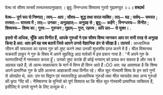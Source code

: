  

वेत्थ त्वं सौश्य तत्सर्वं तत्त्वतस्तदनुग्रहात् । ब्रूयु: स्निग्धस्य शिष्यस्य गुरवो गुह्यमप्युत ॥ ८॥ **शब्दार्थ** 

**वेत्थ—** **पूर्ण रूप से निष्णात्** **; त्वम्—** **आप** **; सौश्य—** **शुद्ध तथा सरल व्यक्ति** **; तत्—** **वह** **; सर्वम्—** **समस्त** **; तत्त्वत:—** **वास्तव में** **; तत्—** **उनका** **; अनुग्रहात्—** **अनुग्रह से** **; ब्रूयु:—** **कहेंगे** **; स्निग्धस्य—** **विनीत** **; शिष्यस्य—** **शिष्य का** **; गुरव:—** **गुरुजन** **; गुह्यम्—** **गुप्त, रहस्य** **; अपि उत—** **से युक्त।** **.** 

**इससे भी अधिक, चूँकि आप विनीत हैं, आपके गुरुओं ने एक सौश्य शिष्य जानकर** **आप पर सभी तरह से अनुग्रह किया है अत: आप हमें वह सब बतायें जिसे आपने उनसे** **वैज्ञानिक ढंग से सीखा है।** **तात्पर्य** : आध्यात्मिक जीवन की सफलता का रहस्य गुरु को तुष्ट करने तथा उनकी शुभाशीष प्राप्त करने में है। श्रील विश्वनाथ चक्रवर्ती ठाकुर ने गुरु के विषय में अपने सुप्रसिद्ध आठ श्लोकों में इस प्रकार गाया है : ''मैं अपने गुरु के चरणारविन्दों में नमस्कार करता हूँ। उनको तुष्ट करके ही कोई भगवान् को प्रसन्न कर सकता है और जब वे अप्रसन्न रहते हैं, तो आत्म-साक्षात्कार के मार्ग में विघ्न ही विघ्न आते हैं।ÓÓ अत: यह आवश्यक है कि शिष्य अपने प्रामाणिक गुरु के प्रति अत्यन्त आज्ञाकारी तथा विनीत रहे। श्रील सूत गोस्वामी शिष्य के इन सारे गुणों से ओतप्रोत थे, अत: उन पर विद्वान एवं स्वरूपसिद्ध आध्यात्मिक गुरुओं तथा श्रील व्यासदेव तथा अन्य गुरुओं की कृपा ²ष्टि थी। नैमिषारण्य के मुनियों को पूर्ण विश्वास था कि श्रील सूत गोस्वामी प्रामाणिक व्यक्तित्व हैं, इसीलिए वे उनसे सुनने के लिए उत्सुक थे। 